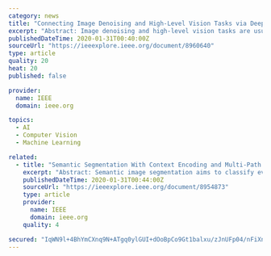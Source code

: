 ```yaml
---
category: news
title: "Connecting Image Denoising and High-Level Vision Tasks via Deep Learning"
excerpt: "Abstract: Image denoising and high-level vision tasks are usually handled independently in the conventional practice of computer vision, and their connection is fragile. In this paper, we cope with the two jointly and explore the mutual influence between them with the focus on two questions, namely (1) how image denoising can help improving ..."
publishedDateTime: 2020-01-31T00:40:00Z
sourceUrl: "https://ieeexplore.ieee.org/document/8960640"
type: article
quality: 20
heat: 20
published: false

provider:
  name: IEEE
  domain: ieee.org

topics:
  - AI
  - Computer Vision
  - Machine Learning

related:
  - title: "Semantic Segmentation With Context Encoding and Multi-Path Decoding"
    excerpt: "Abstract: Semantic image segmentation aims to classify every pixel of a scene image to one of many classes. It implicitly involves object recognition, localization, and boundary delineation. In this paper, we propose a segmentation network called CGBNet to enhance the segmentation performance by context encoding and multi-path decoding."
    publishedDateTime: 2020-01-31T00:44:00Z
    sourceUrl: "https://ieeexplore.ieee.org/document/8954873"
    type: article
    provider:
      name: IEEE
      domain: ieee.org
    quality: 4

secured: "IqWN9l+4BhYmCXnq9N+ATgq0ylGUI+dOoBpCo9Gt1balxu/zJnUFp04/nFiXn+JIlk4fXUKkVv2lctzmDdLlxok4+rDE1BdGjmI12tfBSM5a0d7ZTTjZysoGlDnfSHyUdRPv3W9WXfCpzo7ZLZqape9K3Oxhv2DV/OGCs+ncqnc390sqVtdvjhR3/yYdOmUMbFQvzxWUCsihUhZAa7rvjsk9pl0ORKiSpA2xrLQs9rdvewuF42ruS+vE7A2Psb4HvUg9G9YO1Cuj/P856x9HGb5Vo0LYZyfnx9Y3GMNAEBUzP9HLyQm5a5tZiIhiJf/F;tq/+hD9Wrn5rvSt7vg/CtA=="
---
```



